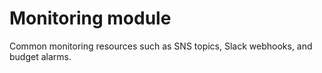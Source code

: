 # Monitoring module

Common monitoring resources such as SNS topics, Slack webhooks, and budget alarms.

